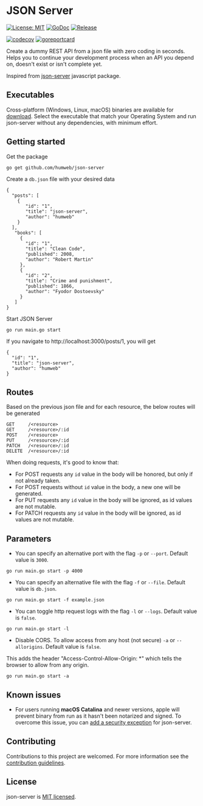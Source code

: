 # JSON Server
[![License: MIT](https://img.shields.io/badge/License-MIT-yellow.svg)](https://raw.githubusercontent.com/humweb/json-server/master/LICENSE)
[![GoDoc](https://godoc.org/github.com/humweb/json-server?status.svg)](https://godoc.org/github.com/humweb/json-server)
[![Release](https://img.shields.io/github/release/humweb/json-server)](https://github.com/humweb/json-server/releases/latest)

[![codecov](https://codecov.io/gh/humweb/json-server/branch/master/graph/badge.svg)](https://codecov.io/gh/humweb/json-server)
[![goreportcard](https://goreportcard.com/badge/github.com/humweb/json-server)](https://goreportcard.com/report/github.com/humweb/json-server)

Create a dummy REST API from a json file with zero coding in seconds. Helps you to continue
your development process when an API you depend on, doesn't exist or isn't complete yet. 

Inspired from [json-server](https://github.com/typicode/json-server) javascript package.

## Executables
Cross-platform (Windows, Linux, macOS) binaries are available for [download](https://github.com/humweb/json-server/releases/latest). Select the executable that match your Operating System and run json-server without any dependencies, with 
minimum effort.

## Getting started
Get the package

`go get github.com/humweb/json-server`

Create a `db.json` file with your desired data

    {
      "posts": [
        { 
           "id": "1", 
           "title": "json-server", 
           "author": "humweb" 
        }
      ],
       "books": [
         {
           "id": "1",
           "title": "Clean Code",
           "published": 2008,
           "author": "Robert Martin"
         },
         {
           "id": "2",
           "title": "Crime and punishment",
           "published": 1866,
           "author": "Fyodor Dostoevsky"
         }
       ]
    }
    
Start JSON Server

`go run main.go start`

If you navigate to http://localhost:3000/posts/1, you will get

    { 
      "id": "1", 
      "title": "json-server", 
      "author": "humweb" 
    }

## Routes
Based on the previous json file and for each resource, the below routes will be generated

````
GET     /<resource>
GET     /<resource>/:id
POST    /<resource>
PUT     /<resource>/:id
PATCH   /<resource>/:id
DELETE  /<resource>/:id
````

When doing requests, it's good to know that:
- For POST requests any `id` value in the body will be honored, but only if not already taken.
- For POST requests without `id` value in the body, a new one will be generated.
- For PUT requests any `id` value in the body will be ignored, as id values are not mutable.
- For PATCH requests any `id` value in the body will be ignored, as id values are not mutable.

## Parameters
- You can specify an alternative port with the flag `-p` or `--port`. Default value is `3000`.

`go run main.go start -p 4000`

- You can specify an alternative file with the flag `-f` or `--file`. Default value is `db.json`.

`go run main.go start -f example.json`

- You can toggle http request logs with the flag `-l` or `--logs`. Default value is `false`.

`go run main.go start -l`

 - Disable CORS. To allow access from any host (not secure) `-a` or `--allorigins`. Default value is `false`.

This adds the header "Access-Control-Allow-Origin: *" which tells the browser to allow from any origin.

`go run main.go start -a`


## Known issues
- For users running **macOS Catalina** and newer versions, apple will prevent binary from run as it hasn't been notarized 
and signed. To overcome this issue, you can [add a security exception](https://support.apple.com/en-us/HT202491) 
for json-server.

## Contributing

Contributions to this project are welcomed. For more information see the [contribution guidelines](CONTRIBUTING.md).

## License

json-server is [MIT licensed](LICENSE).
